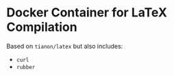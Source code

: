 # Docker Container for LaTeX Compilation

Based on `tianon/latex` but also includes:

- `curl`
- `rubber`
